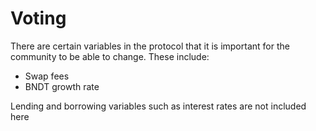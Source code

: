 # Voting

There are certain variables in the protocol that it is important for the community to be able to change. These include:

* Swap fees
* BNDT growth rate

Lending and borrowing variables such as interest rates are not included here

